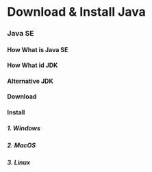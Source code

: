 # Download & Install Java

### Java SE

#### How What is Java SE

#### How What id JDK

#### Alternative JDK

#### Download 

#### Install

##### 1. Windows

##### 2. MacOS

##### 3. Linux
